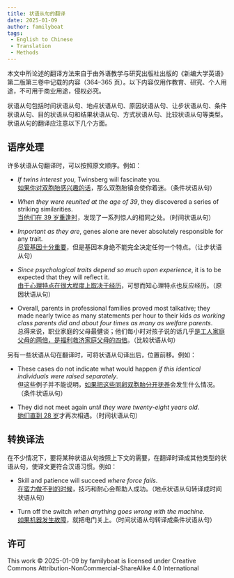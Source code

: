 ```yaml
---
title: 状语从句的翻译
date: 2025-01-09
author: familyboat
tags:
 - English to Chinese
 - Translation
 - Methods
---
```


本文中所论述的翻译方法来自于由外语教学与研究出版社出版的《新编大学英语》第二版第三卷中记载的内容（364&ndash;365 页）。以下内容仅用作教育、研究、个人用途，不可用于商业用途，侵权必究。

状语从句包括时间状语从句、地点状语从句、原因状语从句、让步状语从句、条件状语从句、目的状语从句和结果状语从句、方式状语从句、比较状语从句等类型。状语从句的翻译应注意以下几个方面。

<!-- more -->

## 语序处理

许多状语从句翻译时，可以按照原文顺序。例如：

- _If twins interest you_, Twinsberg will fascinate you.
  <br />
  <u>如果你对双胞胎感兴趣的话</u>，那么双胞胎镇会使你着迷。（条件状语从句）

- _When they were reunited at the age of 39_, they discovered a series of striking similarities.
  <br />
  <u>当他们在 39 岁重逢时</u>，发现了一系列惊人的相同之处。（时间状语从句）

- _Important as they are_, genes alone are never absolutely responsible for any trait.
  <br />
  <u>尽管基因十分重要</u>，但是基因本身绝不能完全决定任何一个特点。（让步状语从句）

- _Since psychological traits depend so much upon experience_, it is to be expected that they will reflect it.
  <br />
  <u>由于心理特点在很大程度上取决于经历</u>，可想而知心理特点也反应经历。（原因状语从句）

- Overall, parents in professional families proved most talkative; they made nearly twice as many statements per hour to their kids _as working class parents did and about four times as many as welfare parents_.
  <br />
  总得来说，职业家庭的父母最健谈；他们每小时对孩子说的话几乎<u>是工人家庭父母的两倍，是福利救济家庭父母的四倍</u>。（比较状语从句）

另有一些状语从句在翻译时，可将状语从句译出后，位置前移。例如：

- These cases do not indicate what would happen _if this identical individuals were raised separately_.
  <br />
  但这些例子并不能说明，<u>如果把这些同卵双胞胎分开抚养</u>会发生什么情况。（条件状语从句）

- They did not meet again _until they were twenty-eight years old_.
  <br />
  <u>她们直到 28 岁</u>才再次相遇。（时间状语从句）

## 转换译法

在不少情况下，要将某种状语从句按照上下文的需要，在翻译时译成其他类型的状语从句，使译文更符合汉语习惯。例如：

- Skill and patience will succeed _where force fails_.
  <br />
  <u>在蛮力做不到的时候</u>，技巧和耐心会帮助人成功。（地点状语从句转译成时间状语从句）

- Turn off the switch _when anything goes wrong with the machine_.
  <br />
  <u>如果机器发生故障</u>，就把电门关上。（时间状语从句转译成条件状语从句）

## 许可

This work © 2025-01-09 by familyboat is licensed under Creative Commons Attribution-NonCommercial-ShareAlike 4.0 International
